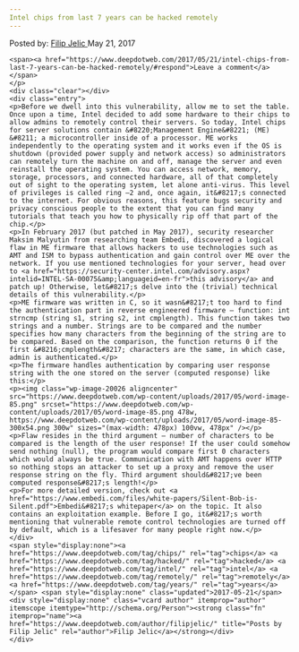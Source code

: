 ```yaml
---
Intel chips from last 7 years can be hacked remotely
---
```

<article class="post-listing post-20019 post type-post status-publish format-standard has-post-thumbnail hentry category-deepdot-news tag-chips tag-hacked tag-intel tag-remotely tag-years">
    <div class="post-inner">
    <p class="post-meta">
    <span>Posted by: <a href="https://www.deepdotweb.com/author/filipjelic/" title="">Filip Jelic </a></span>
    <span>May 21, 2017</span>
    
    <span><a href="https://www.deepdotweb.com/2017/05/21/intel-chips-from-last-7-years-can-be-hacked-remotely/#respond">Leave a comment</a></span>
    </p>
    <div class="clear"></div>
    <div class="entry">
    <p>Before we dwell into this vulnerability, allow me to set the table. Once upon a time, Intel decided to add some hardware to their chips to allow admins to remotely control their servers. So today, Intel chips for server solutions contain &#8220;Management Engine&#8221; (ME) &#8211; a microcontroller inside of a processor. ME works independently to the operating system and it works even if the OS is shutdown (provided power supply and network access) so administrators can remotely turn the machine on and off, manage the server and even reinstall the operating system. You can access network, memory, storage, processors, and connected hardware, all of that completely out of sight to the operating system, let alone anti-virus. This level of privileges is called ring –2 and, once again, it&#8217;s connected to the internet. For obvious reasons, this feature bugs security and privacy conscious people to the extent that you can find many tutorials that teach you how to physically rip off that part of the chip.</p>
    <p>In February 2017 (but patched in May 2017), security researcher Maksim Malyutin from researching team Embedi, discovered a logical flaw in ME firmware that allows hackers to use technologies such as AMT and ISM to bypass authentication and gain control over ME over the network. If you use mentioned technologies for your server, head over to <a href="https://security-center.intel.com/advisory.aspx?intelid=INTEL-SA-00075&amp;languageid=en-fr">this advisory</a> and patch up! Otherwise, let&#8217;s delve into the (trivial) technical details of this vulnerability.</p>
    <p>ME firmware was written in C, so it wasn&#8217;t too hard to find the authentication part in reverse engineered firmware – function: int strncmp (string s1, string s2, int cmplength). This function takes two strings and a number. Strings are to be compared and the number specifies how many characters from the beginning of the string are to be compared. Based on the comparison, the function returns 0 if the first &#8216;cmplength&#8217; characters are the same, in which case, admin is authenticated.</p>
    <p>The firmware handles authentication by comparing user response string with the one stored on the server (computed response) like this:</p>
    <p><img class="wp-image-20026 aligncenter" src="https://www.deepdotweb.com/wp-content/uploads/2017/05/word-image-85.png" srcset="https://www.deepdotweb.com/wp-content/uploads/2017/05/word-image-85.png 478w, https://www.deepdotweb.com/wp-content/uploads/2017/05/word-image-85-300x54.png 300w" sizes="(max-width: 478px) 100vw, 478px" /></p>
    <p>Flaw resides in the third argument – number of characters to be compared is the length of the user response! If the user could somehow send nothing (null), the program would compare first 0 characters which would always be true. Communication with AMT happens over HTTP so nothing stops an attacker to set up a proxy and remove the user response string on the fly. Third argument should&#8217;ve been computed response&#8217;s length!</p>
    <p>For more detailed version, check out <a href="https://www.embedi.com/files/white-papers/Silent-Bob-is-Silent.pdf">Embedi&#8217;s whitepaper</a> on the topic. It also contains an exploitation example. Before I go, it&#8217;s worth mentioning that vulnerable remote control technologies are turned off by default, which is a lifesaver for many people right now.</p>
    </div>
    <span style="display:none"><a href="https://www.deepdotweb.com/tag/chips/" rel="tag">chips</a> <a href="https://www.deepdotweb.com/tag/hacked/" rel="tag">hacked</a> <a href="https://www.deepdotweb.com/tag/intel/" rel="tag">intel</a> <a href="https://www.deepdotweb.com/tag/remotely/" rel="tag">remotely</a> <a href="https://www.deepdotweb.com/tag/years/" rel="tag">years</a></span> <span style="display:none" class="updated">2017-05-21</span>
    <div style="display:none" class="vcard author" itemprop="author" itemscope itemtype="http://schema.org/Person"><strong class="fn" itemprop="name"><a href="https://www.deepdotweb.com/author/filipjelic/" title="Posts by Filip Jelic" rel="author">Filip Jelic</a></strong></div>
    </div>
</article>

